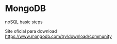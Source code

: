 # MongoDB
noSQL basic steps

Site oficial para download
https://www.mongodb.com/try/download/community
